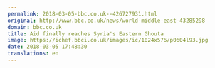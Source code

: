 ```yaml
---
permalink: 2018-03-05-bbc.co.uk--426727931.html
original: http://www.bbc.co.uk/news/world-middle-east-43285298
domain: bbc.co.uk
title: Aid finally reaches Syria's Eastern Ghouta
image: https://ichef.bbci.co.uk/images/ic/1024x576/p0604l93.jpg
date: 2018-03-05 17:48:30
translations: en
---
```


